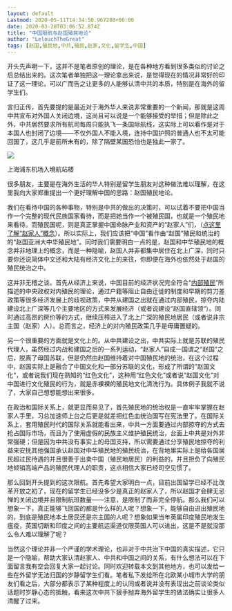 ```yaml
---
layout: default
Lastmod: 2020-05-11T14:34:50.967288+00:00
date: 2020-03-28T03:06:52.874Z
title: "中国限航与赵国殖民地论"
author: "LelouchTheGreat"
tags: [赵国,殖民地,中共,殖民,赵家,文化,留学生,中国]
---
```


开头先声明一下，这并不是笔者原创的理论，是在各种地方看到很多类似的讨论之后总结出来的。这次笔者单独把这一理论拿出来说，是觉得现在的情况非常好的印证了这一理论，可以广而告之让更多的人能够认清中共的本质，特别是在海外的留学生们。

言归正传，首先要提的是最近对于海外华人来说非常重要的一个新闻，那就是这周中共宣布对外国人关闭边境，这尚且可以说是一个能够接受的举措；但是除此之外，中共居然要求所有航司每周只能执飞一条国际航线，这实际上可以看作是对于本国人也封闭了边境——不仅外国人不能入境，连持中国护照的普通人也不太可能回国了，这几乎是前所未有的，除了隔壁某国恐怕也是独此一家了。

![](https://images.weserv.nl/?url=https%3A//assets.matters.news/embed/0bcd0c77-0ff9-4ac3-bdda-cbc45d2ce20e.jpeg)

上海浦东机场入境航站楼

很多朋友，主要是在海外生活的华人特别是留学生朋友对这种做法难以理解，在这里我向大家郑重提出一个更好理解中国的思路：赵国殖民地论。

我们在看待中国的各种事物，特别是中共的做出的决策时，可以试着不要把中国当作一个完整的现代民族国家看待，而是把她当作一个被殖民国，也就是一个殖民地来看待。而殖民国呢，则是真正掌握中国命脉产业和资产的“赵家人”们，（[点这里了解“赵家人”概念](https://zh.wikipedia.org/wiki/%E8%B6%99%E5%AE%B6%E4%BA%BA)）。所以实际上，我们应该把“中国”看作由“赵国”殖民和统治的的“赵国亚洲大中华殖民地”。同时我们需要明白一点的是，赵国和中华殖民地的概念并非地理上的概念，而是一种隐喻，赵国人并非都集中居住在北上广深，同时只要你还说简体中文还和大陆有经济文化上的来往，你即便在海外也依然处于赵国的殖民统治之中。

这并非无稽之谈。首先从经济上来说，中国目前的经济状况完全符合“[内部殖民](https://zh.wikipedia.org/wiki/%E5%86%85%E9%83%A8%E6%AE%96%E6%B0%91%E4%B8%BB%E4%B9%89)”所描述的中央政权对内殖民的理论，通过户籍等阻止自由迁徙的制度和早期的剪刀差政策等很多经济发展上的歧视政策，中共从建国之出就在通过内部殖民，掠夺内陆建设北上广深等几个主要地区的方式来发展经济（或者说建设“赵国直辖领“）。同时通过高昂的房价等的方式，继续压榨进入了北上广深的殖民地居民（或者说非宗主国（赵家）人）。总而言之，经济上的对内殖民政策几乎是毋庸置疑的。

另一个很重要的方面就是文化上的。从中共建设之出，中共实际上就是苏联的殖民代理人，虽然经过内战和建国之后的一系列运动，“赵家人”自成一国谓之“赵国”之后，脱离了母国苏联，但是仍然由赵国维持着对中国殖民地的统治，在这个过程中，赵国实际上是融合了中国文化和一部分苏联的文化，形成了所谓的”赵国文化“，或者说我们现在熟知的“红色文化”，这种用“红色文化”或者说“赵国文化”对中国进行文化殖民的行为，就是赤裸裸的殖民地文化清洗行为。具体例子我就不说了，大家自己想想能想出来很多。

在政治和国际关系上，就更显而易见了，首先殖民地的统治权是一直牢牢掌握在赵家人手里，习总加速师上台之后更是就差把红色血统治国写在宪法里了。在国际关系上，套用殖民时代的国际关系就能看出来，中共一方面要通过内部掠夺的方式去抢占国际市场，而且为了使用虚假的民族主义维护殖民统治，台面上中共是对外非常强硬；但是因为中共没有事实上的母国支持，所以需要通过分享殖民地掠夺的利益来安抚其他强国承认赵国对中华殖民地的殖民统治，在背地里实际上是给各国居民超过民待遇的并且很善于出卖中国（殖民地居民）的利益的，并且担负了向殖民地倾销高端产品的殖民代理人的职责，这点相信大家已经司空见惯了。

那么回到开头提到的这次限航。首先希望大家明白一点，目前出国留学已经不比改革开放之初了，现在的留学生已经没多少是真正的赵家人了，所以赵国才会肆无忌惮的关闭边境并且限制航班数量——注意，是限制了而非完全停航。那么我们可以想象一下，真正能够飞回国的都是什么样的人呢？想象一下，能够自由进出殖民地的，到底是殖民地本土居民还是宗主国的人呢？想象如果当年英属印度殖民地发生瘟疫，英国切断和印度之间的主要航运渠道仅限英国人可以进出，这是不是就没那么令人难以理解了呢？

当然这个理论并非一个严谨的学术理论，也非对于中共治下中国的真实描述，它只是一个隐喻，帮助大家认清赵家人、中共和中国之间的关系，有什么想法可以在下面留言我有空会回复大家一起讨论。同时欢迎转载本文到其他地方，也可以发给一些在外留学无法归国的岁静留学生们看。笔者私下发给所在北欧某小城市大学的朋友们看之后，大部分都表示了某种程度上的认同或者说并没有表现出之前谈论类似话题时岁静心态的抵触，看来这次中共下狠手抛弃海外留学生的做法确实让很多人清醒了过来。

